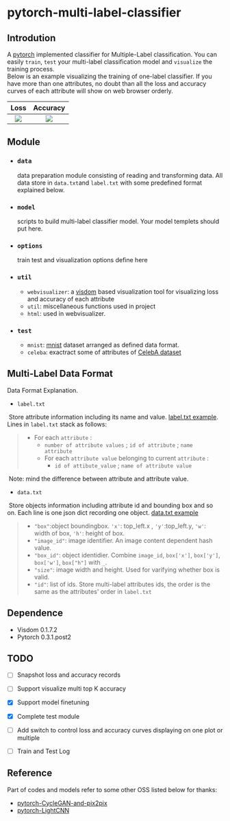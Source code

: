 # pytorch-multi-label-classifier

## Introdution

A [pytorch](https://github.com/pytorch/pytorch) implemented classifier for Multiple-Label classification. 
You can easily ```train```, ```test``` your multi-label classification model and ```visualize``` the training process.  
Below is an example visualizing the training of one-label classifier. If you have more than one attributes, no doubt than all the loss and accuracy curves of each attribute will show on web browser orderly.

Loss             |  Accuracy
:-------------------------:|:-------------------------:
![](https://user-images.githubusercontent.com/7804678/38625748-bfdd53d2-3ddd-11e8-8993-8b1e7635e00e.png)  |  ![](https://user-images.githubusercontent.com/7804678/38625746-be8c3962-3ddd-11e8-87a0-3fbbaa1e2ee0.png)

## Module

- ### ```data```
  data preparation module consisting of reading and transforming data. All data store in ```data.txt```and ```label.txt``` with some predefined format explained below.
- ### ```model```
  scripts to build multi-label classifier model. Your model templets should put here.
- ### ```options```
  train test and visualization options define here
- ### ```util```
  - ```webvisualizer```: a [visdom](https://github.com/facebookresearch/visdom) based visualization tool for visualizing loss and accuracy of each attribute
  - ```util```: miscellaneous functions used in project
  - ```html```: used in webvisualizer.
- ### ```test``` 
  - ```mnist```: [mnist](http://yann.lecun.com/exdb/mnist/) dataset arranged as defined data format.
  - ```celeba```: exactract some of attributes of [CelebA dataset](http://mmlab.ie.cuhk.edu.hk/projects/CelebA.html)

## Multi-Label Data Format

Data Format Explanation. 
- ```label.txt```

  Store attribute information including its name and value. [label.txt example](https://github.com/pangwong/pytorch-multi-label-classifier/blob/master/test/celeba/label.txt). Lines in ```label.txt``` stack as follows: 
  
  > - For each ```attribute``` :
  >   - ```number of attribute values``` ; ```id of attribute``` ; ```name attribute``` 
  >   - For each ```attribute value``` belonging to current ```attribute``` :
  >     - ```id of attibute_value``` ; ```name of attribute value```
  >
  Note: mind the difference between attribute and attribute value.
- ```data.txt``` 

  Store objects information including attribute id and bounding box and so on. Each line is one json dict recording one object. [data.txt example](https://github.com/pangwong/pytorch-multi-label-classifier/blob/master/test/celeba/data.txt)
  
  >
  > - ```"box"```:object boundingbox. ```'x'```: top_left.x , ```'y'```:top_left.y, ```'w'```: width of box, ```'h'```: height of box.
  > - ```"image_id"```: image identifier. An image content dependent hash value.
  > - ```"box_id"```: object identidier. Combine ```image_id```, ```box['x']```, ```box['y']```, ```box['w']```, ```box["h"]``` with ```_```.
  > - ```"size"```: image width and height. Used for varifying whether box is valid. 
  > - ```"id"```: list of ids. Store multi-label attributes ids, the order is the same as the attributes' order in ```label.txt```

## Dependence

- Visdom 0.1.7.2
- Pytorch 0.3.1.post2


## TODO

- [ ] Snapshot loss and accuracy records
- [ ] Support visualize multi top K accuracy
- [x] Support model finetuning
- [x] Complete test module
- [ ] Add switch to control loss and accuracy curves displaying on one plot or multiple
- [ ] Train and Test Log


## Reference

Part of codes and models refer to some other OSS listed below for thanks:
- [pytorch-CycleGAN-and-pix2pix](https://github.com/junyanz/pytorch-CycleGAN-and-pix2pix)
- [pytorch-LightCNN](https://github.com/AlfredXiangWu/LightCNN)

